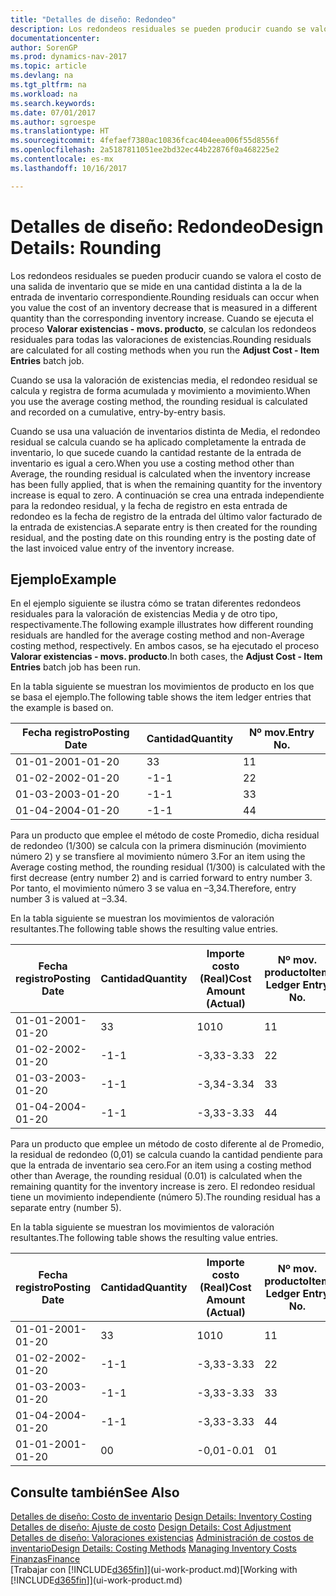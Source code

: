 ```yaml
---
title: "Detalles de diseño: Redondeo"
description: Los redondeos residuales se pueden producir cuando se valora el costo de una salida de inventario que se mide en una cantidad distinta a la de la entrada de inventario correspondiente. Cuando se ejecuta el proceso **Valorar existencias - movs. producto**, se calculan los redondeos residuales para todas las valoraciones de existencias.
documentationcenter: 
author: SorenGP
ms.prod: dynamics-nav-2017
ms.topic: article
ms.devlang: na
ms.tgt_pltfrm: na
ms.workload: na
ms.search.keywords: 
ms.date: 07/01/2017
ms.author: sgroespe
ms.translationtype: HT
ms.sourcegitcommit: 4fefaef7380ac10836fcac404eea006f55d8556f
ms.openlocfilehash: 2a5187811051ee2bd32ec44b22876f0a468225e2
ms.contentlocale: es-mx
ms.lasthandoff: 10/16/2017

---
```

# <a name="design-details-rounding"></a><span data-ttu-id="b1c76-104">Detalles de diseño: Redondeo</span><span class="sxs-lookup"><span data-stu-id="b1c76-104">Design Details: Rounding</span></span>
<span data-ttu-id="b1c76-105">Los redondeos residuales se pueden producir cuando se valora el costo de una salida de inventario que se mide en una cantidad distinta a la de la entrada de inventario correspondiente.</span><span class="sxs-lookup"><span data-stu-id="b1c76-105">Rounding residuals can occur when you value the cost of an inventory decrease that is measured in a different quantity than the corresponding inventory increase.</span></span> <span data-ttu-id="b1c76-106">Cuando se ejecuta el proceso **Valorar existencias - movs. producto**, se calculan los redondeos residuales para todas las valoraciones de existencias.</span><span class="sxs-lookup"><span data-stu-id="b1c76-106">Rounding residuals are calculated for all costing methods when you run the **Adjust Cost - Item Entries** batch job.</span></span>  

 <span data-ttu-id="b1c76-107">Cuando se usa la valoración de existencias media, el redondeo residual se calcula y registra de forma acumulada y movimiento a movimiento.</span><span class="sxs-lookup"><span data-stu-id="b1c76-107">When you use the average costing method, the rounding residual is calculated and recorded on a cumulative, entry-by-entry basis.</span></span>  

 <span data-ttu-id="b1c76-108">Cuando se usa una valuación de inventarios distinta de Media, el redondeo residual se calcula cuando se ha aplicado completamente la entrada de inventario, lo que sucede cuando la cantidad restante de la entrada de inventario es igual a cero.</span><span class="sxs-lookup"><span data-stu-id="b1c76-108">When you use a costing method other than Average, the rounding residual is calculated when the inventory increase has been fully applied, that is when the remaining quantity for the inventory increase is equal to zero.</span></span> <span data-ttu-id="b1c76-109">A continuación se crea una entrada independiente para la redondeo residual, y la fecha de registro en esta entrada de redondeo es la fecha de registro de la entrada del último valor facturado de la entrada de existencias.</span><span class="sxs-lookup"><span data-stu-id="b1c76-109">A separate entry is then created for the rounding residual, and the posting date on this rounding entry is the posting date of the last invoiced value entry of the inventory increase.</span></span>  

## <a name="example"></a><span data-ttu-id="b1c76-110">Ejemplo</span><span class="sxs-lookup"><span data-stu-id="b1c76-110">Example</span></span>  
 <span data-ttu-id="b1c76-111">En el ejemplo siguiente se ilustra cómo se tratan diferentes redondeos residuales para la valoración de existencias Media y de otro tipo, respectivamente.</span><span class="sxs-lookup"><span data-stu-id="b1c76-111">The following example illustrates how different rounding residuals are handled for the average costing method and non-Average costing method, respectively.</span></span> <span data-ttu-id="b1c76-112">En ambos casos, se ha ejecutado el proceso **Valorar existencias - movs. producto**.</span><span class="sxs-lookup"><span data-stu-id="b1c76-112">In both cases, the **Adjust Cost - Item Entries** batch job has been run.</span></span>  

 <span data-ttu-id="b1c76-113">En la tabla siguiente se muestran los movimientos de producto en los que se basa el ejemplo.</span><span class="sxs-lookup"><span data-stu-id="b1c76-113">The following table shows the item ledger entries that the example is based on.</span></span>  

|<span data-ttu-id="b1c76-114">Fecha registro</span><span class="sxs-lookup"><span data-stu-id="b1c76-114">Posting Date</span></span>|<span data-ttu-id="b1c76-115">Cantidad</span><span class="sxs-lookup"><span data-stu-id="b1c76-115">Quantity</span></span>|<span data-ttu-id="b1c76-116">Nº mov.</span><span class="sxs-lookup"><span data-stu-id="b1c76-116">Entry No.</span></span>|  
|------------------|--------------|---------------|  
|<span data-ttu-id="b1c76-117">01-01-20</span><span class="sxs-lookup"><span data-stu-id="b1c76-117">01-01-20</span></span>|<span data-ttu-id="b1c76-118">3</span><span class="sxs-lookup"><span data-stu-id="b1c76-118">3</span></span>|<span data-ttu-id="b1c76-119">1</span><span class="sxs-lookup"><span data-stu-id="b1c76-119">1</span></span>|  
|<span data-ttu-id="b1c76-120">01-02-20</span><span class="sxs-lookup"><span data-stu-id="b1c76-120">02-01-20</span></span>|<span data-ttu-id="b1c76-121">-1</span><span class="sxs-lookup"><span data-stu-id="b1c76-121">-1</span></span>|<span data-ttu-id="b1c76-122">2</span><span class="sxs-lookup"><span data-stu-id="b1c76-122">2</span></span>|  
|<span data-ttu-id="b1c76-123">01-03-20</span><span class="sxs-lookup"><span data-stu-id="b1c76-123">03-01-20</span></span>|<span data-ttu-id="b1c76-124">-1</span><span class="sxs-lookup"><span data-stu-id="b1c76-124">-1</span></span>|<span data-ttu-id="b1c76-125">3</span><span class="sxs-lookup"><span data-stu-id="b1c76-125">3</span></span>|  
|<span data-ttu-id="b1c76-126">01-04-20</span><span class="sxs-lookup"><span data-stu-id="b1c76-126">04-01-20</span></span>|<span data-ttu-id="b1c76-127">-1</span><span class="sxs-lookup"><span data-stu-id="b1c76-127">-1</span></span>|<span data-ttu-id="b1c76-128">4</span><span class="sxs-lookup"><span data-stu-id="b1c76-128">4</span></span>|  

 <span data-ttu-id="b1c76-129">Para un producto que emplee el método de coste Promedio, dicha residual de redondeo (1/300) se calcula con la primera disminución (movimiento número 2) y se transfiere al movimiento número 3.</span><span class="sxs-lookup"><span data-stu-id="b1c76-129">For an item using the Average costing method, the rounding residual (1/300) is calculated with the first decrease (entry number 2) and is carried forward to entry number 3.</span></span> <span data-ttu-id="b1c76-130"> Por tanto, el movimiento número 3 se valua en –3,34.</span><span class="sxs-lookup"><span data-stu-id="b1c76-130">Therefore, entry number 3 is valued at –3.34.</span></span>  

 <span data-ttu-id="b1c76-131">En la tabla siguiente se muestran los movimientos de valoración resultantes.</span><span class="sxs-lookup"><span data-stu-id="b1c76-131">The following table shows the resulting value entries.</span></span>  

|<span data-ttu-id="b1c76-132">Fecha registro</span><span class="sxs-lookup"><span data-stu-id="b1c76-132">Posting Date</span></span>|<span data-ttu-id="b1c76-133">Cantidad</span><span class="sxs-lookup"><span data-stu-id="b1c76-133">Quantity</span></span>|<span data-ttu-id="b1c76-134">Importe costo (Real)</span><span class="sxs-lookup"><span data-stu-id="b1c76-134">Cost Amount (Actual)</span></span>|<span data-ttu-id="b1c76-135">Nº mov. producto</span><span class="sxs-lookup"><span data-stu-id="b1c76-135">Item Ledger Entry No.</span></span>|<span data-ttu-id="b1c76-136">Nº mov.</span><span class="sxs-lookup"><span data-stu-id="b1c76-136">Entry No.</span></span>|  
|------------------|--------------|----------------------------|---------------------------|---------------|  
|<span data-ttu-id="b1c76-137">01-01-20</span><span class="sxs-lookup"><span data-stu-id="b1c76-137">01-01-20</span></span>|<span data-ttu-id="b1c76-138">3</span><span class="sxs-lookup"><span data-stu-id="b1c76-138">3</span></span>|<span data-ttu-id="b1c76-139">10</span><span class="sxs-lookup"><span data-stu-id="b1c76-139">10</span></span>|<span data-ttu-id="b1c76-140">1</span><span class="sxs-lookup"><span data-stu-id="b1c76-140">1</span></span>|<span data-ttu-id="b1c76-141">1</span><span class="sxs-lookup"><span data-stu-id="b1c76-141">1</span></span>|  
|<span data-ttu-id="b1c76-142">01-02-20</span><span class="sxs-lookup"><span data-stu-id="b1c76-142">02-01-20</span></span>|<span data-ttu-id="b1c76-143">-1</span><span class="sxs-lookup"><span data-stu-id="b1c76-143">-1</span></span>|<span data-ttu-id="b1c76-144">-3,33</span><span class="sxs-lookup"><span data-stu-id="b1c76-144">-3.33</span></span>|<span data-ttu-id="b1c76-145">2</span><span class="sxs-lookup"><span data-stu-id="b1c76-145">2</span></span>|<span data-ttu-id="b1c76-146">2</span><span class="sxs-lookup"><span data-stu-id="b1c76-146">2</span></span>|  
|<span data-ttu-id="b1c76-147">01-03-20</span><span class="sxs-lookup"><span data-stu-id="b1c76-147">03-01-20</span></span>|<span data-ttu-id="b1c76-148">-1</span><span class="sxs-lookup"><span data-stu-id="b1c76-148">-1</span></span>|<span data-ttu-id="b1c76-149">-3,34</span><span class="sxs-lookup"><span data-stu-id="b1c76-149">-3.34</span></span>|<span data-ttu-id="b1c76-150">3</span><span class="sxs-lookup"><span data-stu-id="b1c76-150">3</span></span>|<span data-ttu-id="b1c76-151">3</span><span class="sxs-lookup"><span data-stu-id="b1c76-151">3</span></span>|  
|<span data-ttu-id="b1c76-152">01-04-20</span><span class="sxs-lookup"><span data-stu-id="b1c76-152">04-01-20</span></span>|<span data-ttu-id="b1c76-153">-1</span><span class="sxs-lookup"><span data-stu-id="b1c76-153">-1</span></span>|<span data-ttu-id="b1c76-154">-3,33</span><span class="sxs-lookup"><span data-stu-id="b1c76-154">-3.33</span></span>|<span data-ttu-id="b1c76-155">4</span><span class="sxs-lookup"><span data-stu-id="b1c76-155">4</span></span>|<span data-ttu-id="b1c76-156">4</span><span class="sxs-lookup"><span data-stu-id="b1c76-156">4</span></span>|  

 <span data-ttu-id="b1c76-157">Para un producto que emplee un método de costo diferente al de Promedio, la residual de redondeo (0,01) se calcula cuando la cantidad pendiente para que la entrada de inventario sea cero.</span><span class="sxs-lookup"><span data-stu-id="b1c76-157">For an item using a costing method other than Average, the rounding residual (0.01) is calculated when the remaining quantity for the inventory increase is zero.</span></span> <span data-ttu-id="b1c76-158">El redondeo residual tiene un movimiento independiente (número 5).</span><span class="sxs-lookup"><span data-stu-id="b1c76-158">The rounding residual has a separate entry (number 5).</span></span>  

 <span data-ttu-id="b1c76-159">En la tabla siguiente se muestran los movimientos de valoración resultantes.</span><span class="sxs-lookup"><span data-stu-id="b1c76-159">The following table shows the resulting value entries.</span></span>  

|<span data-ttu-id="b1c76-160">Fecha registro</span><span class="sxs-lookup"><span data-stu-id="b1c76-160">Posting Date</span></span>|<span data-ttu-id="b1c76-161">Cantidad</span><span class="sxs-lookup"><span data-stu-id="b1c76-161">Quantity</span></span>|<span data-ttu-id="b1c76-162">Importe costo (Real)</span><span class="sxs-lookup"><span data-stu-id="b1c76-162">Cost Amount (Actual)</span></span>|<span data-ttu-id="b1c76-163">Nº mov. producto</span><span class="sxs-lookup"><span data-stu-id="b1c76-163">Item Ledger Entry No.</span></span>|<span data-ttu-id="b1c76-164">Nº mov.</span><span class="sxs-lookup"><span data-stu-id="b1c76-164">Entry No.</span></span>|  
|------------------|--------------|----------------------------|---------------------------|---------------|  
|<span data-ttu-id="b1c76-165">01-01-20</span><span class="sxs-lookup"><span data-stu-id="b1c76-165">01-01-20</span></span>|<span data-ttu-id="b1c76-166">3</span><span class="sxs-lookup"><span data-stu-id="b1c76-166">3</span></span>|<span data-ttu-id="b1c76-167">10</span><span class="sxs-lookup"><span data-stu-id="b1c76-167">10</span></span>|<span data-ttu-id="b1c76-168">1</span><span class="sxs-lookup"><span data-stu-id="b1c76-168">1</span></span>|<span data-ttu-id="b1c76-169">1</span><span class="sxs-lookup"><span data-stu-id="b1c76-169">1</span></span>|  
|<span data-ttu-id="b1c76-170">01-02-20</span><span class="sxs-lookup"><span data-stu-id="b1c76-170">02-01-20</span></span>|<span data-ttu-id="b1c76-171">-1</span><span class="sxs-lookup"><span data-stu-id="b1c76-171">-1</span></span>|<span data-ttu-id="b1c76-172">-3,33</span><span class="sxs-lookup"><span data-stu-id="b1c76-172">-3.33</span></span>|<span data-ttu-id="b1c76-173">2</span><span class="sxs-lookup"><span data-stu-id="b1c76-173">2</span></span>|<span data-ttu-id="b1c76-174">2</span><span class="sxs-lookup"><span data-stu-id="b1c76-174">2</span></span>|  
|<span data-ttu-id="b1c76-175">01-03-20</span><span class="sxs-lookup"><span data-stu-id="b1c76-175">03-01-20</span></span>|<span data-ttu-id="b1c76-176">-1</span><span class="sxs-lookup"><span data-stu-id="b1c76-176">-1</span></span>|<span data-ttu-id="b1c76-177">-3,33</span><span class="sxs-lookup"><span data-stu-id="b1c76-177">-3.33</span></span>|<span data-ttu-id="b1c76-178">3</span><span class="sxs-lookup"><span data-stu-id="b1c76-178">3</span></span>|<span data-ttu-id="b1c76-179">3</span><span class="sxs-lookup"><span data-stu-id="b1c76-179">3</span></span>|  
|<span data-ttu-id="b1c76-180">01-04-20</span><span class="sxs-lookup"><span data-stu-id="b1c76-180">04-01-20</span></span>|<span data-ttu-id="b1c76-181">-1</span><span class="sxs-lookup"><span data-stu-id="b1c76-181">-1</span></span>|<span data-ttu-id="b1c76-182">-3,33</span><span class="sxs-lookup"><span data-stu-id="b1c76-182">-3.33</span></span>|<span data-ttu-id="b1c76-183">4</span><span class="sxs-lookup"><span data-stu-id="b1c76-183">4</span></span>|<span data-ttu-id="b1c76-184">4</span><span class="sxs-lookup"><span data-stu-id="b1c76-184">4</span></span>|  
|<span data-ttu-id="b1c76-185">01-01-20</span><span class="sxs-lookup"><span data-stu-id="b1c76-185">01-01-20</span></span>|<span data-ttu-id="b1c76-186">0</span><span class="sxs-lookup"><span data-stu-id="b1c76-186">0</span></span>|<span data-ttu-id="b1c76-187">-0,01</span><span class="sxs-lookup"><span data-stu-id="b1c76-187">-0.01</span></span>|<span data-ttu-id="b1c76-188">0</span><span class="sxs-lookup"><span data-stu-id="b1c76-188">1</span></span>|<span data-ttu-id="b1c76-189">5</span><span class="sxs-lookup"><span data-stu-id="b1c76-189">5</span></span>|  

## <a name="see-also"></a><span data-ttu-id="b1c76-190">Consulte también</span><span class="sxs-lookup"><span data-stu-id="b1c76-190">See Also</span></span>  
 <span data-ttu-id="b1c76-191">[Detalles de diseño: Costo de inventario](design-details-inventory-costing.md) </span><span class="sxs-lookup"><span data-stu-id="b1c76-191">[Design Details: Inventory Costing](design-details-inventory-costing.md) </span></span>  
 <span data-ttu-id="b1c76-192">[Detalles de diseño: Ajuste de costo](design-details-cost-adjustment.md) </span><span class="sxs-lookup"><span data-stu-id="b1c76-192">[Design Details: Cost Adjustment](design-details-cost-adjustment.md) </span></span>  
 <span data-ttu-id="b1c76-193">[Detalles de diseño: Valoraciones existencias](design-details-costing-methods.md) [Administración de costos de inventario](finance-manage-inventory-costs.md)</span><span class="sxs-lookup"><span data-stu-id="b1c76-193">[Design Details: Costing Methods](design-details-costing-methods.md) [Managing Inventory Costs](finance-manage-inventory-costs.md)</span></span>  
 [<span data-ttu-id="b1c76-194">Finanzas</span><span class="sxs-lookup"><span data-stu-id="b1c76-194">Finance</span></span>](finance.md)  
 <span data-ttu-id="b1c76-195">[Trabajar con [!INCLUDE[d365fin](includes/d365fin_md.md)]](ui-work-product.md)</span><span class="sxs-lookup"><span data-stu-id="b1c76-195">[Working with [!INCLUDE[d365fin](includes/d365fin_md.md)]](ui-work-product.md)</span></span>

